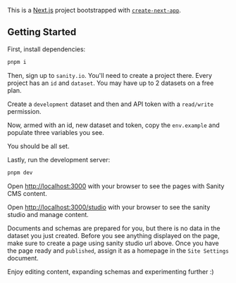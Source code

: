 This is a [Next.js](https://nextjs.org) project bootstrapped with [`create-next-app`](https://nextjs.org/docs/app/api-reference/cli/create-next-app).

## Getting Started

First, install dependencies:

```bash
pnpm i
```

Then, sign up to `sanity.io`. You'll need to create a project there.
Every project has an `id` and `dataset`. You may have up to 2 datasets on a free plan.

Create a `development` dataset and then and API token with a `read/write` permission.

Now, armed with an id, new dataset and token, copy the `env.example` and populate three variables you see.

You should be all set.

Lastly, run the development server:

```bash
pnpm dev
```

Open [http://localhost:3000](http://localhost:3000) with your browser to see the pages with Sanity CMS content.

Open [http://localhost:3000/studio](http://localhost:3000/studio) with your browser to see the sanity studio and manage content.

Documents and schemas are prepared for you, but there is no data in the dataset you just created. 
Before you see anything displayed on the page, make sure to create a page using sanity studio url above. Once you have the page ready and `published`, assign it as a homepage in the `Site Settings` document.

Enjoy editing content, expanding schemas and experimenting further :)